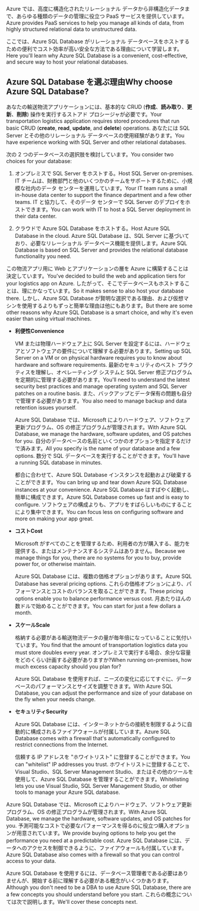 <span data-ttu-id="ba994-101">Azure では、高度に構造化されたリレーショナル データから非構造化データまで、あらゆる種類のデータの管理に役立つ PaaS サービスを提供しています。</span><span class="sxs-lookup"><span data-stu-id="ba994-101">Azure provides PaaS services to help you manage all kinds of data, from highly structured relational data to unstructured data.</span></span>

<span data-ttu-id="ba994-102">ここでは、Azure SQL Database がリレーショナル データベースをホストするための便利でコスト効率が高い安全な方法である理由について学習します。</span><span class="sxs-lookup"><span data-stu-id="ba994-102">Here you'll learn why Azure SQL Database is a convenient, cost-effective, and secure way to host your relational databases.</span></span>

## <a name="why-choose-azure-sql-database"></a><span data-ttu-id="ba994-103">Azure SQL Database を選ぶ理由</span><span class="sxs-lookup"><span data-stu-id="ba994-103">Why choose Azure SQL Database?</span></span>

<span data-ttu-id="ba994-104">あなたの輸送物流アプリケーションには、基本的な CRUD (**作成**、**読み取り**、**更新**、**削除**) 操作を実行するストアド プロシージャが必要です。</span><span class="sxs-lookup"><span data-stu-id="ba994-104">Your transportation logistics application requires stored procedures that run basic CRUD (**create**, **read**, **update**, and **delete**) operations.</span></span> <span data-ttu-id="ba994-105">あなたには SQL Server とその他のリレーショナル データベースの使用経験があります。</span><span class="sxs-lookup"><span data-stu-id="ba994-105">You have experience working with SQL Server and other relational databases.</span></span>

<span data-ttu-id="ba994-106">次の 2 つのデータベースの選択肢を検討しています。</span><span class="sxs-lookup"><span data-stu-id="ba994-106">You consider two choices for your database:</span></span>

1. <span data-ttu-id="ba994-107">オンプレミスで SQL Server をホストする。</span><span class="sxs-lookup"><span data-stu-id="ba994-107">Host SQL Server on-premises.</span></span> <span data-ttu-id="ba994-108">IT チームは、財務部門と他のいくつかのチームをサポートするために、小規模な社内のデータ センターを運用しています。</span><span class="sxs-lookup"><span data-stu-id="ba994-108">Your IT team runs a small in-house data center to support the finance department and a few other teams.</span></span> <span data-ttu-id="ba994-109">IT と協力して、そのデータ センターで SQL Server のデプロイをホストできます。</span><span class="sxs-lookup"><span data-stu-id="ba994-109">You can work with IT to host a SQL Server deployment in their data center.</span></span>

1. <span data-ttu-id="ba994-110">クラウドで Azure SQL Database をホストする。</span><span class="sxs-lookup"><span data-stu-id="ba994-110">Host Azure SQL Database in the cloud.</span></span> <span data-ttu-id="ba994-111">Azure SQL Database は、SQL Server に基づいており、必要なリレーショナル データベース機能を提供します。</span><span class="sxs-lookup"><span data-stu-id="ba994-111">Azure SQL Database is based on SQL Server and provides the relational database functionality you need.</span></span>

<span data-ttu-id="ba994-112">この物流アプリ用に Web とアプリケーションの層を Azure に構築することは決定しています。</span><span class="sxs-lookup"><span data-stu-id="ba994-112">You've decided to build the web and application tiers for your logistics app on Azure.</span></span> <span data-ttu-id="ba994-113">したがって、そこでデータベースもホストすることは、理にかなっています。</span><span class="sxs-lookup"><span data-stu-id="ba994-113">So it makes sense to also host your database there.</span></span> <span data-ttu-id="ba994-114">しかし、Azure SQL Database が賢明な選択である理由、および仮想マシンを使用するよりもずっと簡単な理由は他にもあります。</span><span class="sxs-lookup"><span data-stu-id="ba994-114">But there are some other reasons why Azure SQL Database is a smart choice, and why it's even easier than using virtual machines.</span></span>

- <span data-ttu-id="ba994-115">**利便性**</span><span class="sxs-lookup"><span data-stu-id="ba994-115">**Convenience**</span></span>

    <span data-ttu-id="ba994-116">VM または物理ハードウェア上に SQL Server を設定するには、ハードウェアとソフトウェアの要件について理解する必要があります。</span><span class="sxs-lookup"><span data-stu-id="ba994-116">Setting up SQL Server on a VM or on physical hardware requires you to know about hardware and software requirements.</span></span> <span data-ttu-id="ba994-117">最新のセキュリティのベスト プラクティスを理解し、オペレーティング システムと SQL Server 修正プログラムを定期的に管理する必要があります。</span><span class="sxs-lookup"><span data-stu-id="ba994-117">You'll need to understand the latest security best practices and manage operating system and SQL Server patches on a routine basis.</span></span> <span data-ttu-id="ba994-118">また、バックアップとデータ保有の問題も自分で管理する必要があります。</span><span class="sxs-lookup"><span data-stu-id="ba994-118">You also need to manage backup and data retention issues yourself.</span></span>

    <span data-ttu-id="ba994-119">Azure SQL Database では、Microsoft によりハードウェア、ソフトウェア更新プログラム、OS の修正プログラムが管理されます。</span><span class="sxs-lookup"><span data-stu-id="ba994-119">With Azure SQL Database, we manage the hardware, software updates, and OS patches for you.</span></span> <span data-ttu-id="ba994-120">自分のデータベースの名前といくつかのオプションを指定するだけで済みます。</span><span class="sxs-lookup"><span data-stu-id="ba994-120">All you specify is the name of your database and a few options.</span></span> <span data-ttu-id="ba994-121">数分で SQL データベースを実行することができます。</span><span class="sxs-lookup"><span data-stu-id="ba994-121">You'll have a running SQL database in minutes.</span></span>

    <span data-ttu-id="ba994-122">都合に合わせて、Azure SQL Database インスタンスを起動および破棄することができます。</span><span class="sxs-lookup"><span data-stu-id="ba994-122">You can bring up and tear down Azure SQL Database instances at your convenience.</span></span> <span data-ttu-id="ba994-123">Azure SQL Database はすばやく起動し、簡単に構成できます。</span><span class="sxs-lookup"><span data-stu-id="ba994-123">Azure SQL Database comes up fast and is easy to configure.</span></span> <span data-ttu-id="ba994-124">ソフトウェアの構成よりも、アプリをすばらしいものにすることにより集中できます。</span><span class="sxs-lookup"><span data-stu-id="ba994-124">You can focus less on configuring software and more on making your app great.</span></span>

- <span data-ttu-id="ba994-125">**コスト**</span><span class="sxs-lookup"><span data-stu-id="ba994-125">**Cost**</span></span>

    <span data-ttu-id="ba994-126">Microsoft がすべてのことを管理するため、利用者の方が購入する、能力を提供する、またはメンテナンスするシステムはありません。</span><span class="sxs-lookup"><span data-stu-id="ba994-126">Because we manage things for you, there are no systems for you to buy, provide power for, or otherwise maintain.</span></span>

    <span data-ttu-id="ba994-127">Azure SQL Database には、複数の価格オプションがあります。</span><span class="sxs-lookup"><span data-stu-id="ba994-127">Azure SQL Database has several pricing options.</span></span> <span data-ttu-id="ba994-128">これらの価格オプションにより、パフォーマンスとコストのバランスを取ることができます。</span><span class="sxs-lookup"><span data-stu-id="ba994-128">These pricing options enable you to balance performance versus cost.</span></span> <span data-ttu-id="ba994-129">月あたりほんの数ドルで始めることができます。</span><span class="sxs-lookup"><span data-stu-id="ba994-129">You can start for just a few dollars a month.</span></span>

- <span data-ttu-id="ba994-130">**スケール**</span><span class="sxs-lookup"><span data-stu-id="ba994-130">**Scale**</span></span>

    <span data-ttu-id="ba994-131">格納する必要がある輸送物流データの量が毎年倍になっていることに気付いています。</span><span class="sxs-lookup"><span data-stu-id="ba994-131">You find that the amount of transportation logistics data you must store doubles every year.</span></span> <span data-ttu-id="ba994-132">オンプレミスで実行する場合、余分な容量をどのくらい計画する必要がありますか?</span><span class="sxs-lookup"><span data-stu-id="ba994-132">When running on-premises, how much excess capacity should you plan for?</span></span>

    <span data-ttu-id="ba994-133">Azure SQL Database を使用すれば、ニーズの変化に応じてすぐに、データベースのパフォーマンスとサイズを調整できます。</span><span class="sxs-lookup"><span data-stu-id="ba994-133">With Azure SQL Database, you can adjust the performance and size of your database on the fly when your needs change.</span></span>

- <span data-ttu-id="ba994-134">**セキュリティ**</span><span class="sxs-lookup"><span data-stu-id="ba994-134">**Security**</span></span>

    <span data-ttu-id="ba994-135">Azure SQL Database には、インターネットからの接続を制限するように自動的に構成されるファイアウォールが付属しています。</span><span class="sxs-lookup"><span data-stu-id="ba994-135">Azure SQL Database comes with a firewall that's automatically configured to restrict connections from the Internet.</span></span>

    <span data-ttu-id="ba994-136">信頼する IP アドレスを "ホワイトリスト" に登録することができます。</span><span class="sxs-lookup"><span data-stu-id="ba994-136">You can "whitelist" IP addresses you trust.</span></span> <span data-ttu-id="ba994-137">ホワイトリストに登録することで、Visual Studio、SQL Server Management Studio、またはその他のツールを使用して、Azure SQL Database を管理することができます。</span><span class="sxs-lookup"><span data-stu-id="ba994-137">Whitelisting lets you use Visual Studio, SQL Server Management Studio, or other tools to manage your Azure SQL database.</span></span>

<span data-ttu-id="ba994-138">Azure SQL Database では、Microsoft によりハードウェア、ソフトウェア更新プログラム、OS の修正プログラムが管理されます。</span><span class="sxs-lookup"><span data-stu-id="ba994-138">With Azure SQL Database, we manage the hardware, software updates, and OS patches for you.</span></span> <span data-ttu-id="ba994-139">予測可能なコストで必要なパフォーマンスを得るのに役立つ購入オプションが用意されています。</span><span class="sxs-lookup"><span data-stu-id="ba994-139">We provide buying options to help you get the performance you need at a predictable cost.</span></span> <span data-ttu-id="ba994-140">Azure SQL Database には、データへのアクセスを制御できるように、ファイアウォールも付属しています。</span><span class="sxs-lookup"><span data-stu-id="ba994-140">Azure SQL Database also comes with a firewall so that you can control access to your data.</span></span>

<span data-ttu-id="ba994-141">Azure SQL Database を使用するには、データベース管理者である必要はありませんが、開始する前に理解する必要がある概念がいくつかあります。</span><span class="sxs-lookup"><span data-stu-id="ba994-141">Although you don't need to be a DBA to use Azure SQL Database, there are a few concepts you should understand before you start.</span></span> <span data-ttu-id="ba994-142">これらの概念については次で説明します。</span><span class="sxs-lookup"><span data-stu-id="ba994-142">We'll cover these concepts next.</span></span>
